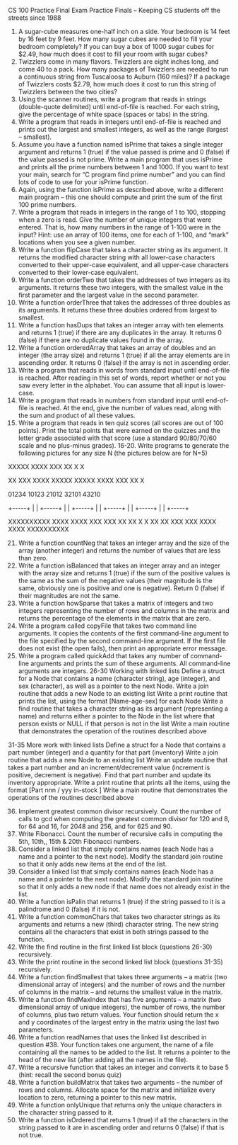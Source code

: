 CS 100 Practice Final Exam
Practice Finals – Keeping CS students off the streets since 1988

1. A sugar-cube measures one-half inch on a side. Your bedroom is 14 feet by 16 feet by 9 feet. How many sugar cubes are needed to fill your bedroom completely? If you can buy a box of 1000 sugar cubes for $2.49, how much does it cost to fill your room with sugar cubes?
2. Twizzlers come in many flavors. Twizzlers are eight inches long, and come 40 to a pack. How many packages of Twizzlers are needed to run a continuous string from Tuscaloosa to Auburn (160 miles)? If a package of Twizzlers costs $2.79, how much does it cost to run this string of Twizzlers between the two cities?
3. Using the scanner routines, write a program that reads in strings (double-quote delimited) until end-of-file is reached. For each string, give the percentage of white space (spaces or tabs) in the string.
4. Write a program that reads in integers until end-of-file is reached and prints out the largest and smallest integers, as well as the range (largest – smallest).
5. Assume you have a function named isPrime that takes a single integer argument and returns 1 (true) if the value passed is prime and 0 (false) if the value passed is not prime. Write a main program that uses isPrime and prints all the prime numbers between 1 and 1000. If you want to test your main, search for “C program find prime number” and you can find lots of code to use for your isPrime function.
6. Again, using the function isPrime as described above, write a different main program – this one should compute and print the sum of the first 100 prime numbers.
7. Write a program that reads in integers in the range of 1 to 100, stopping when a zero is read. Give the number of unique integers that were entered. That is, how many numbers in the range of 1-100 were in the input? Hint: use an array of 100 items, one for each of 1-100, and “mark” locations when you see a given number.
8. Write a function flipCase that takes a character string as its argument. It returns the modified character string with all lower-case characters converted to their upper-case equivalent, and all upper-case characters converted to their lower-case equivalent.
9. Write a function orderTwo that takes the addresses of two integers as its arguments. It returns these two integers, with the smallest value in the first parameter and the largest value in the second parameter.
10. Write a function orderThree that takes the addresses of three doubles as its arguments. It returns these three doubles ordered from largest to smallest.
11. Write a function hasDups that takes an integer array with ten elements and returns 1 (true) if there are any duplicates in the array. It returns 0 (false) if there are no duplicate values found in the array.
12. Write a function orderedArray that takes an array of doubles and an integer (the array size) and returns 1 (true) if all the array elements are in ascending order. It returns 0 (false) if the array is not in ascending order.
13. Write a program that reads in words from standard input until end-of-file is reached. After reading in this set of words, report whether or not you saw every letter in the alphabet. You can assume that all input is lower-case.
14. Write a program that reads in numbers from standard input until end-of-file is reached. At the end, give the number of values read, along with the sum and product of all these values.
15. Write a program that reads in ten quiz scores (all scores are out of 100 points). Print the total points that were earned on the quizzes and the letter grade associated with that score (use a standard 90/80/70/60 scale and no plus-minus grades).
16-20. Write programs to generate the following pictures for any size N (the pictures below are for N=5)
    
XXXXX
XXXX
XXX
XX
X
X

XX
XXX
XXXX
XXXXX
XXXXX
XXXX
XXX
XX
X

01234
10123
21012
32101
43210

+-----+
|     |
+-----+
|     |
+-----+
|     |
+-----+
|     |
+-----+
|     |
+-----+

XXXXXXXXXX
XXXX  XXXX
XXX    XXX
XX      XX
X        X
XX      XX
XXX    XXX
XXXX  XXXX
XXXXXXXXXX

21. Write a function countNeg that takes an integer array and the size of the array (another integer) and returns the number of values that are less than zero.
22. Write a function isBalanced that takes an integer array and an integer with the array size and returns 1 (true) if the sum of the positive values is the same as the sum of the negative values (their magnitude is the same, obviously one is positive and one is negative). Return 0 (false) if their magnitudes are not the same.
23. Write a function howSparse that takes a matrix of integers and two integers representing the number of rows and columns in the matrix and returns the percentage of the elements in the matrix that are zero.
24. Write a program called copyFile that takes two command line arguments. It copies the contents of the first command-line argument to the file specified by the second command-line argument. If the first file does not exist (the open fails), then print an appropriate error message.
25. Write a program called quickAdd that takes any number of command-line arguments and prints the sum of these arguments. All command-line arguments are integers.
26-30 Working with linked lists
Define a struct for a Node that contains a name (character string), age (integer), and sex (character), as well as a pointer to the next Node.
Write a join routine that adds a new Node to an existing list
Write a print routine that prints the list, using the format [Name-age-sex] for each Node
Write a find routine that takes a character string as its argument (representing a name) and returns either a pointer to the Node in the list where that person exists or NULL if that person is not in the list
Write a main routine that demonstrates the operation of the routines described above

31-35 More work with linked lists
Define a struct for a Node that contains a part number (integer) and a quantity for that part (inventory)
Write a join routine that adds a new Node to an existing list
Write an update routine that takes a part number and an increment/decrement value (increment is positive, decrement is negative). Find that part number and update its inventory appropriate.
Write a print routine that prints all the items, using the format [Part nnn / yyy in-stock ]
Write a main routine that demonstrates the operations of the routines described above

36. Implement greatest common divisor recursively. Count the number of calls to gcd when computing the greatest common divisor for 120 and 8, for 64 and 16, for 2048 and 256, and for 625 and 90.
37. Write Fibonacci. Count the number of recursive calls in computing the 5th, 10th,, 15th & 20th Fibonacci numbers.
38. Consider a linked list that simply contains names (each Node has a name and a pointer to the next node). Modify the standard join routine so that it only adds new items at the end of the list.
39. Consider a linked list that simply contains names (each Node has a name and a pointer to the next node). Modify the standard join routine so that it only adds a new node if that name does not already exist in the list.
40. Write a function isPalin that returns 1 (true) if the string passed to it is a palindrome and 0 (false) if it is not.
41. Write a function commonChars that takes two character strings as its arguments and returns a new (third) character string. The new string contains all the characters that exist in both strings passed to the function.
42. Write the find routine in the first linked list block (questions 26-30) recursively.
43. Write the print routine in the second linked list block (questions 31-35) recursively.
44. Write a function findSmallest that takes three arguments – a matrix (two dimensional array of integers) and the number of rows and the number of columns in the matrix – and returns the smallest value in the matrix.
45. Write a function findMaxIndex that has five arguments – a matrix (two dimensional array of unique integers), the number of rows, the number of columns, plus two return values. Your function should return the x and y coordinates of the largest entry in the matrix using the last two parameters.
46. Write a function readNames that uses the linked list described in question #38. Your function takes one argument, the name of a file containing all the names to be added to the list. It returns a pointer to the head of the new list (after adding all the names in the file).
47. Write a recursive function that takes an integer and converts it to base 5 (hint: recall the second bonus quiz)
48. Write a function buildMatrix that takes two arguments – the number of rows and columns. Allocate space for the matrix and initialize every location to zero, returning a pointer to this new matrix.
49. Write a function onlyUnique that returns only the unique characters in the character string passed to it.
50. Write a function isOrdered that returns 1 (true) if all the characters in the string passed to it are in ascending order and returns 0 (false) if that is not true.
